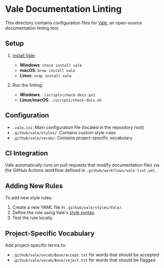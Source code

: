 # Vale Documentation Linting

This directory contains configuration files for [Vale](https://vale.sh/docs), an open-source documentation linting tool.

## Setup

1. [Install Vale](https://vale.sh/docs/install):
   - **Windows**: `choco install vale`
   - **macOS**: `brew install vale`
   - **Linux**: `snap install vale`

2. Run the linting:
   - **Windows**: `.\scripts\check-docs.ps1`
   - **Linux/macOS**: `./scripts/check-docs.sh`

## Configuration

- `.vale.ini`: Main configuration file (located in the repository root)
- `.github/vale/styles/`: Contains custom style rules
- `.github/vale/vocab/`: Contains project-specific vocabulary

## CI Integration

Vale automatically runs on pull requests that modify documentation files via the GitHub Actions workflow defined in `.github/workflows/vale-lint.yml`.

## Adding New Rules

To add new style rules:

1. Create a new YAML file in `.github/vale/styles/Vale/`.
2. Define the rule using Vale's [style syntax](https://vale.sh/docs/styles).
3. Test the rule locally.

## Project-Specific Vocabulary

Add project-specific terms to:
- `.github/vale/vocab/Base/accept.txt` for words that should be accepted
- `.github/vale/vocab/Base/reject.txt` for words that should be flagged